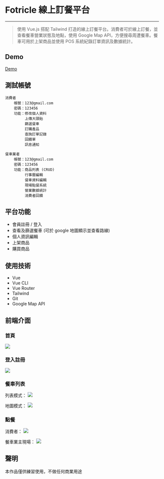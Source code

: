 # Fotricle 線上訂餐平台
----
> 使用 Vue.js 搭配 Tailwind 打造的線上訂餐平台。消費者可於線上訂餐，並查看餐車營業狀態及地點，使用 Google Map API，方便搜尋周遭餐車。餐車可用於上架商品並使用 POS 系統紀錄訂單資訊及數據統計。

## Demo
[Demo](http://fotricle.rocket-coding.com/index.html#/Home)

## 測試帳號
```
消費者
    帳號：123@gmail.com
    密碼：123456
    功能：修改個人資料
         上傳大頭貼
         篩選餐車
         訂購產品
         查詢訂單記錄
         回饋單
         訊息通知

餐車業者
    帳號：123@gmail.com
    密碼：123456
    功能：商品列表 (CRUD)
         行事曆編輯
         餐車資料編輯
         現場點餐系統
         營業數據統計
         消費者回饋
```

## 平台功能
* 會員註冊 / 登入
* 查看及篩選餐車 (可於 google 地圖顯示並查看路線)
* 個人資訊編輯
* 上架商品
* 購買商品

## 使用技術
* Vue
* Vue CLI
* Vue Router
* Tailwind
* Git
* Google Map API

## 前端介面

### 首頁

![](https://i.imgur.com/PMZpVQU.gif)



### 登入註冊

![](https://i.imgur.com/0GRTRni.gif)


### 餐車列表

列表模式：
![](https://i.imgur.com/VndfFre.gif)

地圖模式：
![](https://i.imgur.com/uvbJyJ1.gif)


### 點餐

消費者：
![](https://i.imgur.com/xxwpsjo.gif)

餐車業主現場：
![](https://i.imgur.com/XmUmFkq.gif)


## 聲明
本作品僅供練習使用，不做任何商業用途

